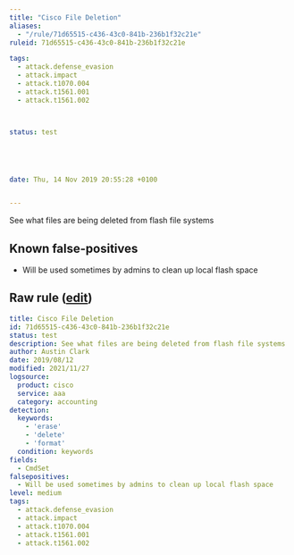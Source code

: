 ```yaml
---
title: "Cisco File Deletion"
aliases:
  - "/rule/71d65515-c436-43c0-841b-236b1f32c21e"
ruleid: 71d65515-c436-43c0-841b-236b1f32c21e

tags:
  - attack.defense_evasion
  - attack.impact
  - attack.t1070.004
  - attack.t1561.001
  - attack.t1561.002



status: test





date: Thu, 14 Nov 2019 20:55:28 +0100


---
```


See what files are being deleted from flash file systems

<!--more-->


## Known false-positives

* Will be used sometimes by admins to clean up local flash space




## Raw rule ([edit](https://github.com/SigmaHQ/sigma/edit/master/rules/network/cisco/aaa/cisco_cli_file_deletion.yml))
```yaml
title: Cisco File Deletion
id: 71d65515-c436-43c0-841b-236b1f32c21e
status: test
description: See what files are being deleted from flash file systems
author: Austin Clark
date: 2019/08/12
modified: 2021/11/27
logsource:
  product: cisco
  service: aaa
  category: accounting
detection:
  keywords:
    - 'erase'
    - 'delete'
    - 'format'
  condition: keywords
fields:
  - CmdSet
falsepositives:
  - Will be used sometimes by admins to clean up local flash space
level: medium
tags:
  - attack.defense_evasion
  - attack.impact
  - attack.t1070.004
  - attack.t1561.001
  - attack.t1561.002

```
